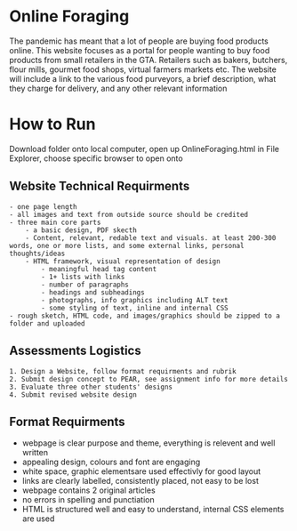 # Online Foraging #

The pandemic has meant that a lot of people are buying food products online. This website focuses as a portal for people wanting to buy food products from small retailers in the GTA. Retailers such as bakers, butchers, flour mills, gourmet food shops, virtual farmers markets etc. The website will include a link to the various food purveyors, a brief description, what they charge for delivery, and any other relevant information

# How to Run #

Download folder onto local computer, open up OnlineForaging.html in File Explorer, choose specific browser to open onto

## Website Technical Requirments ##
    - one page length
    - all images and text from outside source should be credited
    - three main core parts
        - a basic design, PDF skecth
        - Content, relevant, redable text and visuals. at least 200-300 words, one or more lists, and some external links, personal thoughts/ideas
        - HTML framework, visual representation of design
            - meaningful head tag content
            - 1+ lists with links
            - number of paragraphs
            - headings and subheadings
            - photographs, info graphics including ALT text
            - some styling of text, inline and internal CSS
    - rough sketch, HTML code, and images/graphics should be zipped to a folder and uploaded

## Assessments Logistics ##
    1. Design a Website, follow format requirments and rubrik
    2. Submit design concept to PEAR, see assignment info for more details
    3. Evaluate three other students' designs
    4. Submit revised website design

## Format Requirments ##
- webpage is clear purpose and theme, everything is relevent and well written
- appealing design, colours and font are engaging
- white space, graphic elementsare used effectivly for good layout
- links are clearly labelled, consistently placed, not easy to be lost
- webpage contains 2 original articles
- no errors in spelling and punctiation
- HTML is structured well and easy to understand, internal CSS elements are used
